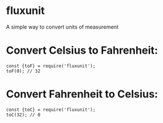 # fluxunit

A simple way to convert units of measurement

# Convert Celsius to Fahrenheit:
```
const {toF} = require('fluxunit');
toF(0); // 32
```
# Convert Fahrenheit to Celsius:
```
const {toC} = require('fluxunit');
toC(32); // 0
```
